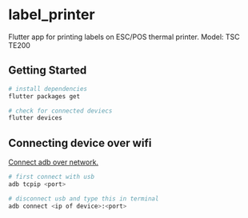 # label_printer

Flutter app for printing labels on ESC/POS thermal printer. Model: TSC TE200

## Getting Started

```bash
# install dependencies
flutter packages get

# check for connected deviecs
flutter devices
```

## Connecting device over wifi

[Connect adb over network.](https://stackoverflow.com/questions/2604727/how-can-i-connect-to-android-with-adb-over-tcp)

```bash
# first connect with usb
adb tcpip <port>

# disconnect usb and type this in terminal
adb connect <ip of device>:<port>
```
